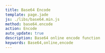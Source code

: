 ```yaml
---
title: Base64 Encode
template: page.jade
js: ./libs/base64.min.js
method: base64.encode
action: Encode
auto_update: true
description: Base64 online encode function
keywords: Base64,online,encode
---
```

